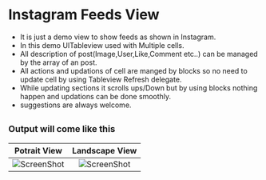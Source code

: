 # Instagram Feeds View
* It is just a demo view to show feeds as shown in Instagram.
* In this demo UITableview used with Multiple cells.
* All description of post(Image,User,Like,Comment etc..) can be managed by the array of an post.
* All actions and updations of cell are manged by blocks so no need to update cell by using Tableview Refresh delegate.
* While updating sections it scrolls ups/Down but by using blocks nothing happen and updations can be done smoothly.
* suggestions are always welcome.

<sub>Output will come like this</sub>
-
| Potrait View    | Landscape View|
| ------------- |:-------------:|
| ![ScreenShot](http://i.giphy.com/GAdk40Htui3iE.gif)|![ScreenShot](http://i.giphy.com/pKw3Mq6Q4TFQY.gif)|

